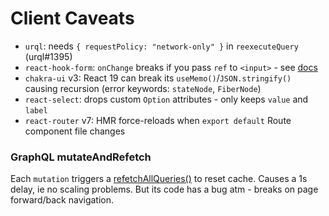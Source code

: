 # Client Caveats

- `urql`: needs `{ requestPolicy: "network-only" }` in `reexecuteQuery` (urql#1395)
- `react-hook-form`: `onChange` breaks if you pass `ref` to `<input>` - see [docs](https://www.react-hook-form.com/faqs/#Howtosharerefusage)
- `chakra-ui` v3: React 19 can break its `useMemo()`/`JSON.stringify()` causing recursion (error keywords: `stateNode`, `FiberNode`)
- `react-select`: drops custom `Option` attributes - only keeps `value` and `label`
- `react-router` v7: HMR force-reloads when `export default` Route component file changes

### GraphQL mutateAndRefetch

Each `mutation` triggers a [refetchAllQueries()](/client/src/urql/refetchQueriesExchange.ts) to reset cache. Causes a 1s delay, ie no scaling problems. But its code has a bug atm - breaks on page forward/back navigation.
